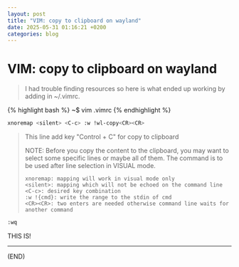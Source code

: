 ```yaml
---
layout: post
title: "VIM: copy to clipboard on wayland"
date: 2025-05-31 01:16:21 +0200
categories: blog
---
```


# VIM: copy to clipboard on wayland
> I had trouble finding resources so here is what ended up working by adding in ~/.vimrc.

{% highlight bash %}
~$ vim .vimrc
{% endhighlight %}

```bash
xnoremap <silent> <C-c> :w !wl-copy<CR><CR>
```

> This line add key "Control + C" for copy to clipboard 
>
> NOTE: Before you copy the content to the clipboard, you may want to select some specific lines or maybe all of them. The command is to be used after line selection in VISUAL mode.
>
>     xnoremap: mapping will work in visual mode only
>     <silent>: mapping which will not be echoed on the command line
>     <C-c>: desired key combination
>     :w !{cmd}: write the range to the stdin of cmd
>     <CR><CR>: two enters are needed otherwise command line waits for another command

```bash
:wq
```

THIS IS! 

---

(END)
